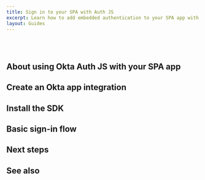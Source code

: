 ```yaml
---
title: Sign in to your SPA with Auth JS
excerpt: Learn how to add embedded authentication to your SPA app with Okta Auth JS.
layout: Guides
---
```


<ApiLifecycle access="ie" /><br>
<ApiLifecycle access="Limited GA" /><br>

<StackSelector />

<StackSnippet snippet="nutrition" />

## About using Okta Auth JS with your SPA app

<StackSnippet snippet="intro" />

## Create an Okta app integration

<StackSnippet snippet="create-app-integration" />

## Install the SDK

<StackSnippet snippet="download-sample" />

## Basic sign-in flow

<StackSnippet snippet="sign-in-form" />

<StackSnippet snippet="basic-sign-in" />

## Next steps

<StackSnippet snippet="next-steps" />

## See also

<StackSnippet snippet="see-also" />
